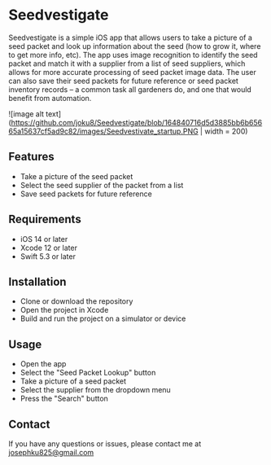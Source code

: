 # Seedvestigate
Seedvestigate is a simple iOS app that allows users to take a picture of a seed packet and look up information about the seed (how to grow it, where to get more info, etc). The app uses image recognition to identify the seed packet and match it with a supplier from a list of seed suppliers, which allows for more accurate processing of seed packet image data. The user can also save their seed packets for future reference or seed packet inventory records – a common task all gardeners do, and one that would benefit from automation.

![image alt text](https://github.com/joku8/Seedvestigate/blob/164840716d5d3885bb6b65665a15637cf5ad9c82/images/Seedvestivate_startup.PNG | width = 200)

## Features
* Take a picture of the seed packet
* Select the seed supplier of the packet from a list
* Save seed packets for future reference

## Requirements
* iOS 14 or later
* Xcode 12 or later
* Swift 5.3 or later

## Installation
* Clone or download the repository
* Open the project in Xcode
* Build and run the project on a simulator or device

## Usage
* Open the app
* Select the "Seed Packet Lookup" button
* Take a picture of a seed packet
* Select the supplier from the dropdown menu
* Press the "Search" button

## Contact
If you have any questions or issues, please contact me at josephku825@gmail.com
